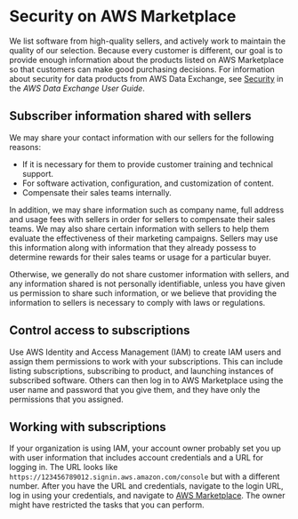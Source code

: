 # Security on AWS Marketplace<a name="buyer-security"></a>

 We list software from high\-quality sellers, and actively work to maintain the quality of our selection\. Because every customer is different, our goal is to provide enough information about the products listed on AWS Marketplace so that customers can make good purchasing decisions\. For information about security for data products from AWS Data Exchange, see [Security](https://docs.aws.amazon.com/data-exchange/latest/userguide/security.html) in the *AWS Data Exchange User Guide*\.

## Subscriber information shared with sellers<a name="subscriber-information-shared-with-providers"></a>

We may share your contact information with our sellers for the following reasons:
+ If it is necessary for them to provide customer training and technical support\.
+ For software activation, configuration, and customization of content\.
+ Compensate their sales teams internally\.

In addition, we may share information such as company name, full address and usage fees with sellers in order for sellers to compensate their sales teams\. We may also share certain information with sellers to help them evaluate the effectiveness of their marketing campaigns\. Sellers may use this information along with information that they already possess to determine rewards for their sales teams or usage for a particular buyer\.

Otherwise, we generally do not share customer information with sellers, and any information shared is not personally identifiable, unless you have given us permission to share such information, or we believe that providing the information to sellers is necessary to comply with laws or regulations\.

## Control access to subscriptions<a name="control-access-to-subscriptions"></a>

Use AWS Identity and Access Management \(IAM\) to create IAM users and assign them permissions to work with your subscriptions\. This can include listing subscriptions, subscribing to product, and launching instances of subscribed software\. Others can then log in to AWS Marketplace using the user name and password that you give them, and they have only the permissions that you assigned\.

## Working with subscriptions<a name="work-with-subscriptions"></a>

 If your organization is using IAM, your account owner probably set you up with user information that includes account credentials and a URL for logging in\. The URL looks like `https://123456789012.signin.aws.amazon.com/console` but with a different number\. After you have the URL and credentials, navigate to the login URL, log in using your credentials, and navigate to [AWS Marketplace](https://aws.amazon.com/marketplace)\. The owner might have restricted the tasks that you can perform\.